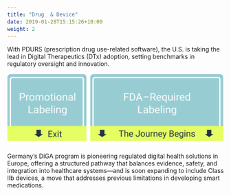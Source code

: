 ```yaml
---
title: "Drug  & Device"
date: 2019-01-28T15:15:26+10:00
weight: 2
---
```


With PDURS (prescription drug use-related software), the U.S. is taking the lead in Digital Therapeutics (DTx) adoption, setting benchmarks in regulatory oversight and innovation.

![](/images/illustrations/fda-required_promotional_labeling.svg)

Germany’s DiGA program is pioneering regulated digital health solutions in Europe, offering a structured pathway that balances evidence, safety, and integration into healthcare systems—and is soon expanding to include Class IIb devices, a move that addresses previous limitations in developing smart medications.
